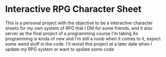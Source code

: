 <h1>Interactive RPG Character Sheet</h1>

<p>This is a personal project with the objective to be a interactive character sheets for my own system of RPG that I DM for some friends, and it also server as the final project of a programming course I'm taking
As programming is kinda of new and I'm still a noob when it comes to it, expect some weird stuff in the code. I'll revisit this project at a later date when I update my RPG system or want to update some code